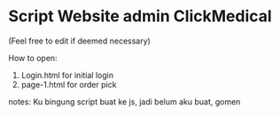 # Script Website admin ClickMedical
(Feel free to edit if deemed necessary)

How to open:
  1. Login.html for initial login
  2. page-1.html for order pick
  
notes:
  Ku bingung script buat ke js, jadi belum aku buat, gomen
